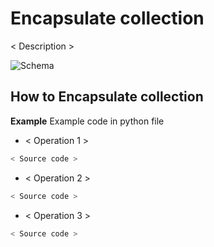 # Encapsulate collection 
< Description >

![Schema](./image.png)
 
## How to Encapsulate collection
 **Example**
Example code in python file
 
 * < Operation 1 >
 ```python    
 < Source code >
 ```

 * < Operation 2 >
 ```python    
 < Source code >
 ```
 
  * < Operation 3 >
 ```python    
 < Source code >
 ```